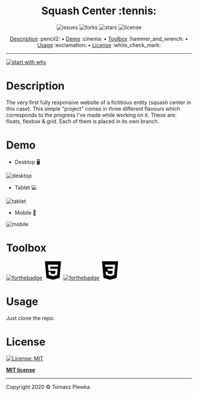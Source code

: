<div>
    <h1 align="center">Squash Center :tennis: </h1>
    <p align="center">
      <img src="https://img.shields.io/github/issues/tomaszplewka/01_squash_center" alt="issues">
      <img src="https://img.shields.io/github/forks/tomaszplewka/01_squash_center" alt="forks">
      <img src="https://img.shields.io/github/stars/tomaszplewka/01_squash_center" alt="stars">
      <img src="https://img.shields.io/badge/License-MIT-green.svg" alt="license">
    </p>
</div>
<p align="center">
    <a href="#description">Description</a> :pencil2: • 
    <a href="#demo">Demo</a> :cinema: •
    <a href="#toolbox">Toolbox</a> :hammer_and_wrench: •
    <a href="#usage">Usage</a> :exclamation: •
    <a href="#license">License</a> :white_check_mark:
</p>

---

[![start with why](https://img.shields.io/badge/start%20with-why%3F-brightgreen.svg?style=flat)](http://www.ted.com/talks/simon_sinek_how_great_leaders_inspire_action)

# Description 

The very first fully responsive website of a fictitious entity (squash center in this case).
This simple "project" comes in three different flavours which corresponds to the progress I've made while working on it.
These are: floats, flexbox & grid. Each of them is placed in its own branch.

# Demo

+ Desktop :desktop_computer:
<img src="https://github.com/tomaszplewka/01_squash_center/blob/master/gifs/squash_center_desktop.gif" width="600" alt="desktop">

+ Tablet :computer:
<img src="https://github.com/tomaszplewka/01_squash_center/blob/master/gifs/squash_center_tablet.gif" width="400" alt="tablet">

+ Mobile :iphone:
<img src="https://github.com/tomaszplewka/01_squash_center/blob/master/gifs/squash_center_mobile.gif" width="300" alt="mobile">

# Toolbox
[![forthebadge](https://forthebadge.com/images/badges/uses-html.svg)](https://forthebadge.com)
<img src="https://github.com/tomaszplewka/01_squash_center/blob/master/imgs/html5.svg" width="50" alt="css3" >
[![forthebadge](https://forthebadge.com/images/badges/uses-css.svg)](https://forthebadge.com)
<img src="https://github.com/tomaszplewka/01_squash_center/blob/master/imgs/css3.svg" width="50" alt="css3" >

# Usage

Just clone the repo.

# License

[![License: MIT](https://img.shields.io/badge/License-MIT-green.svg)](https://opensource.org/licenses/MIT)

**[MIT license](http://opensource.org/licenses/mit-license.php)**

---

Copyright 2020 © Tomasz Plewka
